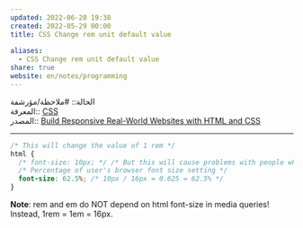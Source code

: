 ```yaml
---  
updated: 2022-06-20 19:38  
created: 2022-05-29 00:00  
title: CSS Change rem unit default value  
  
aliases:  
  - CSS Change rem unit default value  
share: true  
website: en/notes/programming  
---  
```

  
الحالة:: #ملاحظة/مؤرشفة  
المعرفة:: [CSS](CSS)  
المصدر:: [Build Responsive Real-World Websites with HTML and CSS](Build%20Responsive%20Real-World%20Websites%20with%20HTML%20and%20CSS)  
  
---  
  
```css  
/* This will change the value of 1 rem */  
html {  
  /* font-size: 10px; */ /* But this will cause problems with people who change browser's font size */  
  /* Percentage of user's browser font size setting */  
  font-size: 62.5%; /* 10px / 16px = 0.625 = 62.5% */  
}  
```  
  
**Note**: rem and em do NOT depend on html font-size in media queries! Instead, 1rem = 1em = 16px.  
